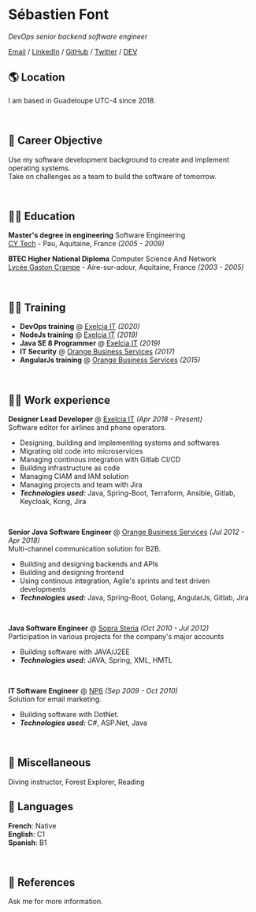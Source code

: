 # Sébastien Font

_DevOps senior backend software engineer_ <br>

[Email](mailto:sebastien.font@protonmail.com) / [LinkedIn](https://www.linkedin.com/in/sebfnt) / [GitHub](https://github.com/sebfnt/) / [Twitter](https://twitter.com/sebfnt) / [DEV](https://dev.to/sebfnt)

## 🌎 Location

I am based in Guadeloupe UTC-4 since 2018.

<br>

## 🚀 Career Objective

Use my software development background to create and implement operating systems.<br>
Take on challenges as a team to build the software of tomorrow.

<br>

## 👨‍🎓 Education

**Master's degree in engineering** Software Engineering<br>
[CY Tech](https://cytech.cyu.fr/) - Pau, Aquitaine, France _(2005 - 2009)_

**BTEC Higher National Diploma** Computer Science And Network<br>
[Lycée Gaston Crampe](https://blogpeda.ac-bordeaux.fr/citescolaireairesurladour40/) - Aire-sur-adour, Aquitaine, France _(2003 - 2005)_

<br>

## 👨‍🏫 Training

- **DevOps training** @ [Exelcia IT](https://www.exelcia-it.com/fr/)  _(2020)_ <br>
- **NodeJs training** @ [Exelcia IT](https://www.exelcia-it.com/fr/)  _(2019)_ <br>
- **Java SE 8 Programmer** @ [Exelcia IT](https://www.exelcia-it.com/fr/)  _(2019)_ <br>
- **IT Security** @ [Orange Business Services](https://www.orange-business.com/fr)  _(2017)_ <br>
- **AngularJs training** @ [Orange Business Services](https://www.orange-business.com/fr)  _(2015)_ <br>
<br>

## 👨‍💻 Work experience

**Designer Lead Developer** @ [Exelcia IT](https://www.exelcia-it.com/fr/) _(Apr 2018 - Present)_ <br>
Software editor for airlines and phone operators.
- Designing, building and implementing systems and softwares
- Migrating old code into microservices
- Managing continous integration with Gitlab CI/CD
- Building infrastructure as code
- Managing CIAM and IAM solution
- Managing projects and team with Jira
- **_Technologies used:_** Java, Spring-Boot, Terraform, Ansible, Gitlab, Keycloak, Kong, Jira
<br>

**Senior Java Software Engineer** @ [Orange Business Services](https://www.orange-business.com/fr) _(Jul 2012 - Apr 2018)_ <br>
Multi-channel communication solution for B2B.
- Building and designing backends and APIs
- Building and designing frontend
- Using continous integration, Agile's sprints and test driven developments
- **_Technologies used:_** Java, Spring-Boot, Golang, AngularJs, Gitlab, Jira
<br>

**Java Software Engineer** @ [Sopra Steria](https://www.soprasteria.com/) _(Oct 2010 - Jul 2012)_ <br>
Participation in various projects for the company's major accounts
- Building software with JAVA/J2EE
- **_Technologies used:_**  JAVA, Spring, XML, HMTL
<br>

**IT Software Engineer** @ [NP6](https://www.chapsvision.fr/) _(Sep 2009 - Oct 2010)_ <br>
Solution for email marketing.
- Building software with DotNet.
- **_Technologies used:_**  C#, ASP.Net, Java
<br>

## 🦜 Miscellaneous

Diving instructor, Forest Explorer, Reading
<br>

## 💬 Languages

**French**: Native <br>
**English**: C1 <br>
**Spanish**: B1 <br>

<br>

## 📖 References

Ask me for more information.
